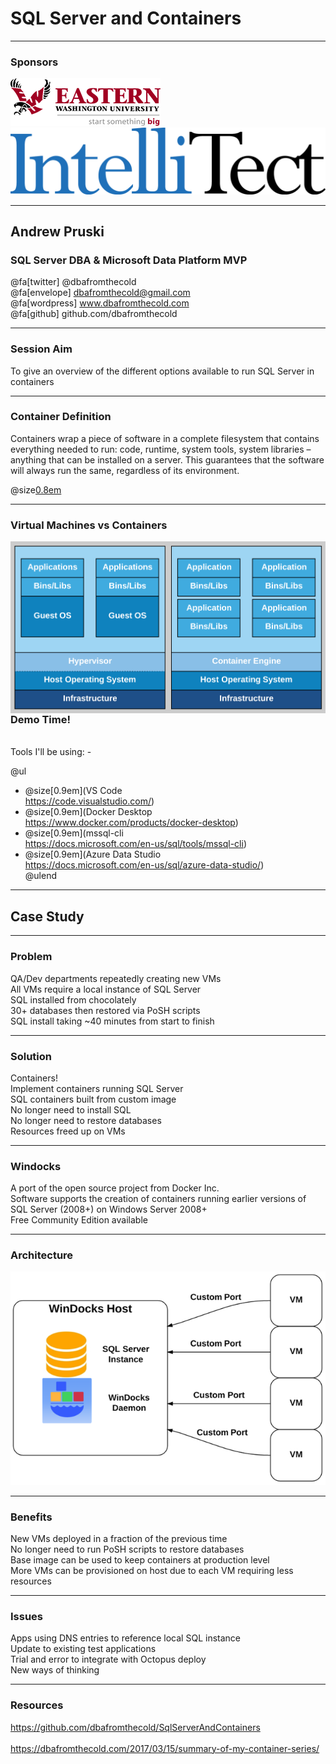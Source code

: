 # SQL Server and Containers

---

### Sponsors

<img src="assets/images/EWU_Logo_240x76.png" size=small border=none/>
<br>
<img src="assets/images/IntelliTect_BlueBlack.png" size=small border=none/>

---

## Andrew Pruski

### SQL Server DBA & Microsoft Data Platform MVP

@fa[twitter] @dbafromthecold <br>
@fa[envelope] dbafromthecold@gmail.com <br>
@fa[wordpress] www.dbafromthecold.com <br>
@fa[github] github.com/dbafromthecold

---

### Session Aim

To give an overview of the different options available to run SQL Server in containers

---

### Container Definition

Containers wrap a piece of software in a complete filesystem that contains everything needed to run: code, runtime, system tools, system libraries – anything that can be installed on a server. This guarantees that the software will always run the same, regardless of its environment. <br>

@size[0.8em](https://www.docker.com/what-docker)

---

### Virtual Machines vs Containers

<img src="assets/images/VmsVsContainers.png" style="float: right;" size=medium border=none/>

---

### Demo Time!
<br>
Tools I'll be using: -

@ul
- @size[0.9em](VS Code <br> https://code.visualstudio.com/)<br>
- @size[0.9em](Docker Desktop <br> https://www.docker.com/products/docker-desktop)<br>
- @size[0.9em](mssql-cli <br> https://docs.microsoft.com/en-us/sql/tools/mssql-cli)<br>
- @size[0.9em](Azure Data Studio <br> https://docs.microsoft.com/en-us/sql/azure-data-studio/)<br>
@ulend

---

## Case Study

---

### Problem

QA/Dev departments repeatedly creating new VMs <br>
All VMs require a local instance of SQL Server <br>
SQL installed from chocolately <br>
30+ databases then restored via PoSH scripts <br>
SQL install taking ~40 minutes from start to finish

---

### Solution

Containers! <br>
Implement containers running SQL Server <br>
SQL containers built from custom image <br>
No longer need to install SQL <br>
No longer need to restore databases <br>
Resources freed up on VMs 

---

### Windocks

A port of the open source project from Docker Inc. <br>
Software supports the creation of containers running earlier versions of SQL Server (2008+) on Windows Server 2008+ <br>
Free Community Edition available 

---

### Architecture

<p align="center">
<img src="assets/images/Windocks.png" size=small border=none/>
</p>

---

### Benefits

New VMs deployed in a fraction of the previous time <br>
No longer need to run PoSH scripts to restore databases <br>
Base image can be used to keep containers at production level <br>
More VMs can be provisioned on host due to each VM requiring less resources 

---

### Issues

Apps using DNS entries to reference local SQL instance <br>
Update to existing test applications <br>
Trial and error to integrate with Octopus deploy <br>
New ways of thinking

---

### Resources

https://github.com/dbafromthecold/SqlServerAndContainers <br>
<br>
https://dbafromthecold.com/2017/03/15/summary-of-my-container-series/

